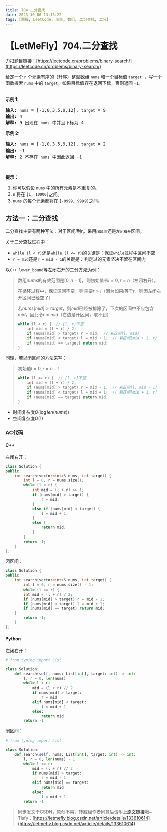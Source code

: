 ```yaml
---
title: 704.二分查找
date: 2023-10-06 13:13:22
tags: [题解, LeetCode, 简单, 数组, 二分查找, 二分]
---
```


# 【LetMeFly】704.二分查找

力扣题目链接：[https://leetcode.cn/problems/binary-search/](https://leetcode.cn/problems/binary-search/)

<p>给定一个&nbsp;<code>n</code>&nbsp;个元素有序的（升序）整型数组&nbsp;<code>nums</code> 和一个目标值&nbsp;<code>target</code> &nbsp;，写一个函数搜索&nbsp;<code>nums</code>&nbsp;中的 <code>target</code>，如果目标值存在返回下标，否则返回 <code>-1</code>。</p>

<p><br>
<strong>示例 1:</strong></p>

<pre><strong>输入:</strong> <code>nums</code> = [-1,0,3,5,9,12], <code>target</code> = 9
<strong>输出:</strong> 4
<strong>解释:</strong> 9 出现在 <code>nums</code> 中并且下标为 4
</pre>

<p><strong>示例&nbsp;2:</strong></p>

<pre><strong>输入:</strong> <code>nums</code> = [-1,0,3,5,9,12], <code>target</code> = 2
<strong>输出:</strong> -1
<strong>解释:</strong> 2 不存在 <code>nums</code> 中因此返回 -1
</pre>

<p>&nbsp;</p>

<p><strong>提示：</strong></p>

<ol>
	<li>你可以假设 <code>nums</code>&nbsp;中的所有元素是不重复的。</li>
	<li><code>n</code>&nbsp;将在&nbsp;<code>[1, 10000]</code>之间。</li>
	<li><code>nums</code>&nbsp;的每个元素都将在&nbsp;<code>[-9999, 9999]</code>之间。</li>
</ol>


    
## 方法一：二分查找

二分查找主要有两种写法：对于区间$l$到$r$，采用```闭区间```还是```左闭右开```区间。

关于二分查找过程中：
   + ```while (l < r)```还是```while (l <= r)```的关键是：保证```while```过程中区间不空
   + ```r = mid```还是```r = mid - 1```的关键是：判定过的元素坚决不留在区间内

以```C++ lower_bound```等左闭右开的二分方法为例：

> 数组$nums$的有效范围是$[0, n - 1]$，则初始值令$l = 0, r = n$（左闭右开）。
>
> 在循环过程中，保证区间不空，则需要$r > l$（因为如果$l$等于$r$，则因左闭右开区间已经空了）
>
> 若$nums[mid] > target$，则$mid$已经被排除了，下次的区间中不应包含$mid$，因此令$r = mid$（右边是开区间，取不到）
>
> ```cpp
> while (l < r) {  // [l, r)不空
>     int mid = (l + r) / 2;
>     if (nums[mid] > target) r = mid;  // 新区间[l, mid)
>     if (nums[mid] < target) l = mid + 1;  // 新区间[mid + 1, r)
>     if (nums[mid] == target) return mid;
> }
> ```

同理，若以闭区间的方法来写：

> 初始值$l = 0, r = n - 1$
>
> ```cpp
> while (l <= r) {  // [l, r]不空
>     int mid = (l + r) / 2;
>     if (nums[mid] > target) r = mid - 1;  // 新区间[l, mid - 1]
>     if (nums[mid] < target) l = mid + 1;  // 新区间[mid + 1, r]
>     if (nums[mid] == target) return mid;
> }
> ```

+ 时间复杂度$O(\log len(nums))$
+ 空间复杂度$O(1)$

### AC代码

#### C++

左闭右开：

```cpp
class Solution {
public:
    int search(vector<int>& nums, int target) {
        int l = 0, r = nums.size();
        while (l < r) {
            int mid = (l + r) >> 1;
            if (nums[mid] > target) {
                r = mid;
            }
            else if (nums[mid] < target) {
                l = mid + 1;
            }
            else {
                return mid;
            }
        }
        return -1;
    }
};
```
闭区间：

```cpp
class Solution {
public:
    int search(vector<int>& nums, int target) {
        int l = 0, r = nums.size() - 1;
        while (l <= r) {
        int mid = (l + r) / 2;
        if (nums[mid] > target) r = mid - 1;
        if (nums[mid] < target) l = mid + 1;
        if (nums[mid] == target) return mid;
    }
        return -1;
    }
};
```

#### Python

左闭右开：

```python
# from typing import List

class Solution:
    def search(self, nums: List[int], target: int) -> int:
        l, r = 0, len(nums)
        while l < r:
            mid = (l + r) // 2
            if nums[mid] > target:
                r = mid
            elif nums[mid] < target:
                l = mid + 1
            else:
                return mid
        return -1
```

闭区间：

```python
# from typing import List

class Solution:
    def search(self, nums: List[int], target: int) -> int:
        l, r = 0, len(nums) - 1
        while l <= r:
            mid = (l + r) // 2
            if nums[mid] > target:
                r = mid - 1
            elif nums[mid] == target:
                return mid
            else:
                l = mid + 1
        return -1
```

> 同步发文于CSDN，原创不易，转载经作者同意后请附上[原文链接](https://blog.tisfy.eu.org/2023/10/06/LeetCode%200704.%E4%BA%8C%E5%88%86%E6%9F%A5%E6%89%BE/)哦~
> Tisfy：[https://letmefly.blog.csdn.net/article/details/133610614](https://letmefly.blog.csdn.net/article/details/133610614)
